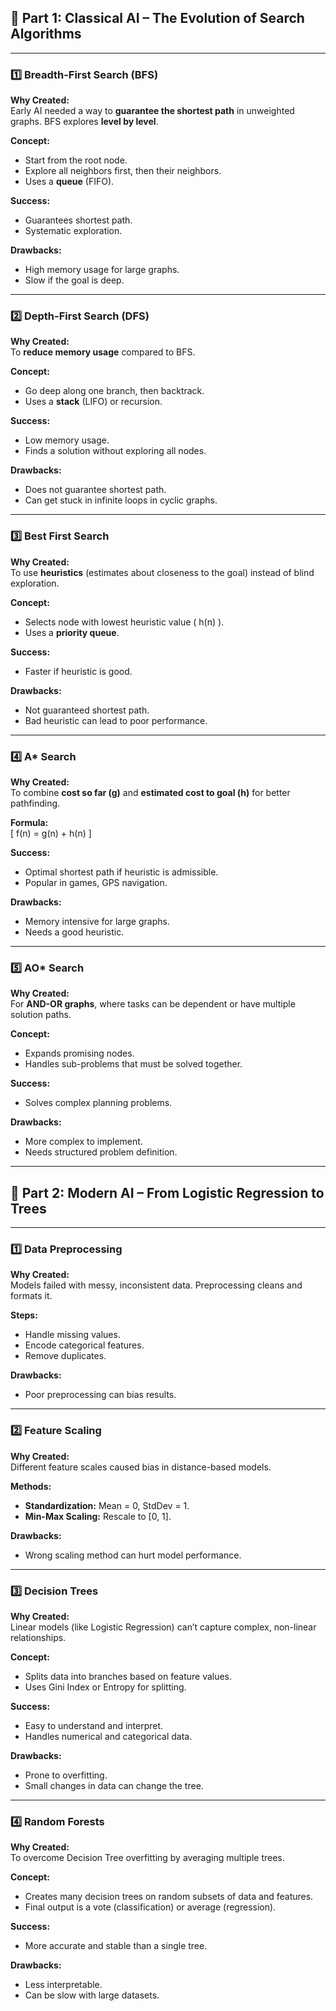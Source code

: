 
## 🧠 Part 1: Classical AI – The Evolution of Search Algorithms

---

### 1️⃣ Breadth-First Search (BFS)
**Why Created:**  
Early AI needed a way to **guarantee the shortest path** in unweighted graphs. BFS explores **level by level**.

**Concept:**  
- Start from the root node.  
- Explore all neighbors first, then their neighbors.  
- Uses a **queue** (FIFO).

**Success:**  
- Guarantees shortest path.  
- Systematic exploration.

**Drawbacks:**  
- High memory usage for large graphs.  
- Slow if the goal is deep.

---

### 2️⃣ Depth-First Search (DFS)
**Why Created:**  
To **reduce memory usage** compared to BFS.

**Concept:**  
- Go deep along one branch, then backtrack.  
- Uses a **stack** (LIFO) or recursion.

**Success:**  
- Low memory usage.  
- Finds a solution without exploring all nodes.

**Drawbacks:**  
- Does not guarantee shortest path.  
- Can get stuck in infinite loops in cyclic graphs.

---

### 3️⃣ Best First Search
**Why Created:**  
To use **heuristics** (estimates about closeness to the goal) instead of blind exploration.

**Concept:**  
- Selects node with lowest heuristic value \( h(n) \).  
- Uses a **priority queue**.

**Success:**  
- Faster if heuristic is good.

**Drawbacks:**  
- Not guaranteed shortest path.  
- Bad heuristic can lead to poor performance.

---

### 4️⃣ A\* Search
**Why Created:**  
To combine **cost so far (g)** and **estimated cost to goal (h)** for better pathfinding.

**Formula:**  
\[
f(n) = g(n) + h(n)
\]

**Success:**  
- Optimal shortest path if heuristic is admissible.  
- Popular in games, GPS navigation.

**Drawbacks:**  
- Memory intensive for large graphs.  
- Needs a good heuristic.

---

### 5️⃣ AO\* Search
**Why Created:**  
For **AND-OR graphs**, where tasks can be dependent or have multiple solution paths.

**Concept:**  
- Expands promising nodes.  
- Handles sub-problems that must be solved together.

**Success:**  
- Solves complex planning problems.

**Drawbacks:**  
- More complex to implement.  
- Needs structured problem definition.

---

## 🤖 Part 2: Modern AI – From Logistic Regression to Trees

---

### 1️⃣ Data Preprocessing
**Why Created:**  
Models failed with messy, inconsistent data. Preprocessing cleans and formats it.

**Steps:**  
- Handle missing values.  
- Encode categorical features.  
- Remove duplicates.

**Drawbacks:**  
- Poor preprocessing can bias results.

---

### 2️⃣ Feature Scaling
**Why Created:**  
Different feature scales caused bias in distance-based models.

**Methods:**  
- **Standardization:** Mean = 0, StdDev = 1.  
- **Min-Max Scaling:** Rescale to [0, 1].

**Drawbacks:**  
- Wrong scaling method can hurt model performance.

---

### 3️⃣ Decision Trees
**Why Created:**  
Linear models (like Logistic Regression) can’t capture complex, non-linear relationships.

**Concept:**  
- Splits data into branches based on feature values.  
- Uses Gini Index or Entropy for splitting.

**Success:**  
- Easy to understand and interpret.  
- Handles numerical and categorical data.

**Drawbacks:**  
- Prone to overfitting.  
- Small changes in data can change the tree.

---

### 4️⃣ Random Forests
**Why Created:**  
To overcome Decision Tree overfitting by averaging multiple trees.

**Concept:**  
- Creates many decision trees on random subsets of data and features.  
- Final output is a vote (classification) or average (regression).

**Success:**  
- More accurate and stable than a single tree.

**Drawbacks:**  
- Less interpretable.  
- Can be slow with large datasets.


